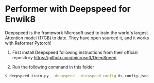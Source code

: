 # Performer with Deepspeed for Enwik8

Deepspeed is the framework Microsoft used to train the world's largest Attention model (17GB) to date. They have open sourced it, and it works with Reformer Pytorch!

1. First install Deepspeed following instructions from their official repository https://github.com/microsoft/DeepSpeed

2. Run the following command in this folder

```bash
$ deepspeed train.py --deepspeed --deepspeed_config ds_config.json
```
